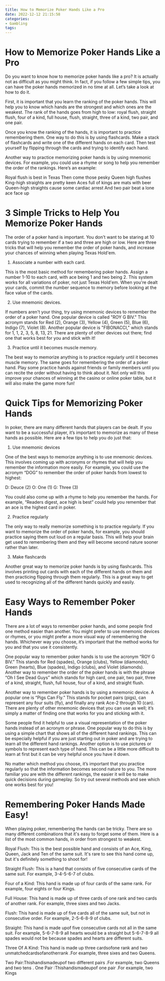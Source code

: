 ```yaml
---
title: How to Memorize Poker Hands Like a Pro
date: 2022-12-12 21:15:58
categories:
- Gambling
tags:
---
```



#  How to Memorize Poker Hands Like a Pro

Do you want to know how to memorize poker hands like a pro? It is actually not as difficult as you might think. In fact, if you follow a few simple tips, you can have the poker hands memorized in no time at all. Let’s take a look at how to do it.

First, it is important that you learn the ranking of the poker hands. This will help you to know which hands are the strongest and which ones are the weakest. The rank of the hands goes from high to low: royal flush, straight flush, four of a kind, full house, flush, straight, three of a kind, two pair, and one pair.

Once you know the ranking of the hands, it is important to practice remembering them. One way to do this is by using flashcards. Make a stack of flashcards and write one of the different hands on each card. Then test yourself by flipping through the cards and trying to identify each hand.

Another way to practice memorizing poker hands is by using mnemonic devices. For example, you could use a rhyme or song to help you remember the order of the rankings. Here’s an example:

Royal flush is best in Texas
Then come those pesky Queen high flushes
King-high straights are pretty keen 
Aces full of kings are mats with beer
Queen-high straights cause some cardiac arrest 
And two pair beat a lone ace face up

#  3 Simple Tricks to Help You Memorize Poker Hands

The order of a poker hand is important. You don't want to be staring at 10 cards trying to remember if a two and three are high or low. Here are three tricks that will help you remember the order of poker hands, and increase your chances of winning when playing Texas Hold'em.

1) Associate a number with each card.

This is the most basic method for remembering poker hands. Assign a number 1-10 to each card, with ace being 1 and two being 2. This system works for all variations of poker, not just Texas Hold'em. When you're dealt your cards, commit the number sequence to memory before looking at the face value of the cards.

2) Use mnemonic devices.

If numbers aren't your thing, try using mnemonic devices to remember the order of a poker hand. One popular device is called "ROY G BIV." This acronym stands for Red (2), Orange (3), Yellow (4), Green (5), Blue (6), Indigo (7), Violet (8). Another popular device is "FIBONACCI," which stands for 1, 1, 2, 3, 5, 8, 13, 21. There are plenty of other devices out there; find one that works best for you and stick with it!

3) Practice until it becomes muscle memory.

The best way to memorize anything is to practice regularly until it becomes muscle memory. The same goes for remembering the order of a poker hand. Play some practice hands against friends or family members until you can recite the order without having to think about it. Not only will this improve your chances of winning at the casino or online poker table, but it will also make the game more fun!

#  Quick Tips for Memorizing Poker Hands

In poker, there are many different hands that players can be dealt. If you want to be a successful player, it’s important to memorize as many of these hands as possible. Here are a few tips to help you do just that:

1. Use mnemonic devices

One of the best ways to memorize anything is to use mnemonic devices. This involves coming up with acronyms or rhymes that will help you remember the information more easily. For example, you could use the acronym “DOG” to remember the order of poker hands from lowest to highest:

D: Deuce (2)
O: One (1)
G: Three (3)

You could also come up with a rhyme to help you remember the hands. For example, “Readers digest, ace high is best” could help you remember that an ace is the highest card in poker.

2. Practice regularly

The only way to really memorize something is to practice regularly. If you want to memorize the order of poker hands, for example, you should practice saying them out loud on a regular basis. This will help your brain get used to remembering them and they will become second nature sooner rather than later.

3. Make flashcards

Another great way to memorize poker hands is by using flashcards. This involves printing out cards with each of the different hands on them and then practicing flipping through them regularly. This is a great way to get used to recognizing all of the different hands quickly and easily.

#  Easy Ways to Remember Poker Hands

There are a lot of ways to remember poker hands, and some people find one method easier than another. You might prefer to use mnemonic devices or rhymes, or you might prefer a more visual way of remembering the hands. Whichever way you choose, it’s important that the method works for you and that you use it consistently.

One popular way to remember poker hands is to use the acronym “ROY G BIV.” This stands for Red (spades), Orange (clubs), Yellow (diamonds), Green (hearts), Blue (spades), Indigo (clubs), and Violet (diamonds). Another way to remember the order of the poker hands is with the phrase “Oh I See Dead Guys” which stands for high card, one pair, two pair, three of a kind, straight, flush, full house, four of a kind, and straight flush.

Another way to remember poker hands is by using a mnemonic device. A popular one is “Pigs Can Fly.” This stands for pocket pairs (pigs), can represent any four suits (fly), and finally any rank Ace-2 through 10 (can). There are plenty of other mnemonic devices that you can use as well; it’s simply a matter of finding one that works for you and sticking with it.

Some people find it helpful to use a visual representation of the poker hands instead of an acronym or phrase. One popular way to do this is by using a simple chart that shows all of the different hand rankings. This can be especially helpful if you are just starting out in poker and are trying to learn all the different hand rankings. Another option is to use pictures or symbols to represent each type of hand. This can be a little more difficult to learn at first but it can be very helpful once you have it down.

No matter which method you choose, it’s important that you practice regularly so that the information becomes second nature to you. The more familiar you are with the different rankings, the easier it will be to make quick decisions during gameplay. So try out several methods and see which one works best for you!

#  Remembering Poker Hands Made Easy!

When playing poker, remembering the hands can be tricky. There are so many different combinations that it's easy to forget some of them. Here is a list of the most common hands, in order from strongest to weakest.

Royal Flush: This is the best possible hand and consists of an Ace, King, Queen, Jack and Ten of the same suit. It's rare to see this hand come up, but it's definitely something to shoot for!

Straight Flush: This is a hand that consists of five consecutive cards of the same suit. For example, 3-4-5-6-7 of clubs.

Four of a Kind: This hand is made up of four cards of the same rank. For example, four eights or four Kings.

Full House: This hand is made up of three cards of one rank and two cards of another rank. For example, three sixes and two Jacks.

Flush: This hand is made up of five cards all of the same suit, but not in consecutive order. For example, 2-5-6-8-9 of clubs.

Straight: This hand is made upof five consecutive cards not all in the same suit. For example, 5-6-7-8-9 all hearts would be a straight but 5-6-7-8-9 all spades would not be because spades and hearts are different suits.

Three Of A Kind: This hand is made up three cardsofone rank and two unmatchedcardsofanotherrank .For example, three sixes and two Queens.

Two Pair:Thishandismadeupof two different pairs .For example, two Queens and two tens .
    One Pair :Thishandismadeupof one pair .For example, two Kings